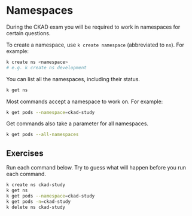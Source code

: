 # Namespaces

During the CKAD exam you will be required to work in namespaces for certain questions.

To create a namespace, use `k create namespace` (abbreviated to `ns`). For example:

```bash
k create ns <namespace>
# e.g. k create ns development
```

You can list all the namespaces, including their status.

```bash
k get ns
```

Most commands accept a namespace to work on. For example:

```bash
k get pods --namespace=ckad-study
```

Get commands also take a parameter for all namespaces.

```bash
k get pods --all-namespaces
```

## Exercises

Run each command below. Try to guess what will happen before you run each command.

```bash
k create ns ckad-study
k get ns
k get pods --namespace=ckad-study
k get pods -n=ckad-study
k delete ns ckad-study
```
